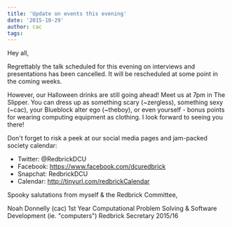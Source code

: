 ```yaml
---
title: 'Update on events this evening'
date: '2015-10-29'
author: cac
tags:
---
```

Hey all,

Regrettably the talk scheduled for this evening on interviews and
presentations has been cancelled. It will be rescheduled at some point in
the coming weeks.

However, our Halloween drinks are still going ahead! Meet us at 7pm in The
Slipper. You can dress up as something scary (~zergless), something sexy
(~cac), your Blueblock alter ego (~theboy), or even yourself - bonus
points for wearing computing equipment as clothing. I look forward to
seeing you there!


Don't forget to risk a peek at our social media pages and jam-packed
society calendar:
- Twitter:  @RedbrickDCU
- Facebook: https://www.facebook.com/dcuredbrick
- Snapchat: RedbrickDCU
- Calendar: http://tinyurl.com/redbrickCalendar


Spooky salutations from myself & the Redbrick Committee,

Noah Donnelly (cac)
1st Year Computational Problem Solving & Software Development (ie.
"computers")
Redbrick Secretary 2015/16
